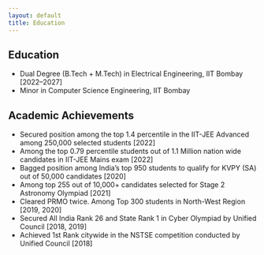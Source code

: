 ```yaml
---
layout: default
title: Education
---
```


## Education

- Dual Degree (B.Tech + M.Tech) in Electrical Engineering, IIT Bombay [2022–2027]
- Minor in Computer Science Engineering, IIT Bombay

## Academic Achievements

- Secured position among the top 1.4 percentile in the IIT-JEE Advanced among 250,000 selected students [2022]
- Among the top 0.79 percentile students out of 1.1 Million nation wide candidates in IIT-JEE Mains exam [2022]
- Bagged position among India’s top 950 students to qualify for KVPY (SA) out of 50,000 candidates [2020]
- Among top 255 out of 10,000+ candidates selected for Stage 2 Astronomy Olympiad [2021]
- Cleared PRMO twice. Among Top 300 students in North-West Region [2019, 2020]
- Secured All India Rank 26 and State Rank 1 in Cyber Olympiad by Unified Council [2018, 2019]
- Achieved 1st Rank citywide in the NSTSE competition conducted by Unified Council [2018]
